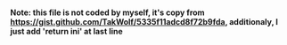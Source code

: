 #### Note: this file is not coded by myself, it's copy from https://gist.github.com/TakWolf/5335f11adcd8f72b9fda, additionaly, I just add 'return ini' at last line
